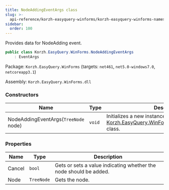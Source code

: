 ```yaml
---
title: NodeAddingEventArgs class
slug: >-
  api-reference/korzh-easyquery-winforms/korzh-easyquery-winforms-namespace/nodeaddingeventargs-class
sidebar:
  order: 100
---
```


Provides data for NodeAdding event.
```csharp
public class Korzh.EasyQuery.WinForms.NodeAddingEventArgs
    : EventArgs

```
Package: `Korzh.EasyQuery.WinForms` (targets: `net461`, `net5.0-windows7.0`, `netcoreapp3.1`)

Assembly: `Korzh.EasyQuery.WinForms.dll`

### Constructors

| Name | Type | Description | 
| --- | --- | --- | 
| NodeAddingEventArgs(`TreeNode` node) | `void` | Initializes a new instance of the [Korzh.EasyQuery.WinForms.BeforeRollUpEventArgs](///////////////easyquery/docs/api-reference/korzh-easyquery-winforms/korzh-easyquery-winforms-namespace/beforerollupeventargs-class) class. | 


### Properties

| Name | Type | Description | 
| --- | --- | --- | 
| Cancel | `bool` | Gets or sets a value indicating whether the node should be added. | 
| Node | `TreeNode` | Gets the node. |
